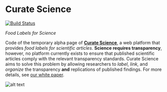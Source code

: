Curate Science
==============

[![Build Status](https://travis-ci.org/ScienceCommons/science-commons.svg?branch=master)](https://travis-ci.org/ScienceCommons/science-commons)

*Food Labels for Science*

Code of the temporary alpha page of **[Curate Science](http://CurateScience.org)**, a web platform that provides *food labels for scientific articles*. **Science requires transparency**, however, no platform currently exists to ensure that published scientific articles comply with the relevant transparency standards. Curate Science aims to solve this problem by allowing researchers to _label_, _link_, and _organize_ the transparency **and** replications of published findings. For more details, see [our white paper](https://etiennelebel.com/documents/lebeletal(2018,ampss)a-unified-framework-to-quantify-the-credibility-of-scientific-findings.pdf).

![alt text](https://github.com/ScienceCommons/curate_science/blob/master/static/curate/img/carousel-png1.png)


